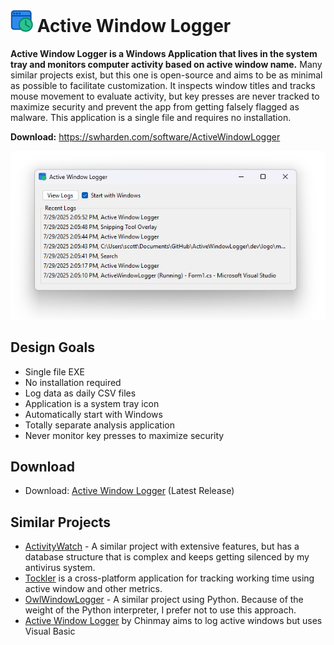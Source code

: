 # <img src='dev/logo/logo.svg' width='36'> Active Window Logger 

**Active Window Logger is a Windows Application that lives in the system tray and monitors computer activity based on active window name.** Many similar projects exist, but this one is open-source and aims to be as minimal as possible to facilitate customization. It inspects window titles and tracks mouse movement to evaluate activity, but key presses are never tracked to maximize security and prevent the app from getting falsely flagged as malware. This application is a single file and requires no installation.

**Download:** https://swharden.com/software/ActiveWindowLogger

![](dev/screenshot.png)

## Design Goals

* Single file EXE
* No installation required
* Log data as daily CSV files
* Application is a system tray icon
* Automatically start with Windows
* Totally separate analysis application
* Never monitor key presses to maximize security

## Download
* Download: [Active Window Logger](https://github.com/swharden/ActiveWindowLogger/releases/latest) (Latest Release)

## Similar Projects
* [ActivityWatch](https://activitywatch.net/) - A similar project with extensive features, but has a database structure that is complex and keeps getting silenced by my antivirus system.
* [Tockler](https://tockler.trimatech.dev/) is a cross-platform application for tracking working time using active window and other metrics.
* [OwlWindowLogger](https://github.com/seanbuscay/owlwindowlogger) - A similar project using Python. Because of the weight of the Python interpreter, I prefer not to use this approach.
* [Active Window Logger](https://github.com/TheCodeArtist/Active-Window-Logger) by Chinmay aims to log active windows but uses Visual Basic
